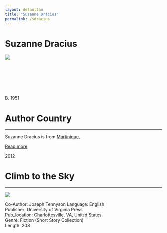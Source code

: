 ```yaml
---
layout: defaultau
title: "Suzanne Dracius"
permalink: /sdracius
---
```

<!-- partial:index.partial.html -->
<div class="content">
    <h1>Suzanne Dracius</h1>
    <div class="quote">
        <div><img src="https://encrypted-tbn0.gstatic.com/images?q=tbn:ANd9GcSY1n6XqR-zwwyFACnJM5gzAeW6zpOdkzLrnFOP-5gqeyzi4zAO" class="logo"></div>
    </div>
    <div class="timeline">
        <div style="padding-bottom:100px;"></div>
        <div class="block">
            <div class="date right"><p class="right"> B. 1951</p></div>
            <div class="dot"></div>
            <div class="left first">
         <div class="author_country">
                <h1>Author Country</h1><hr>
          <div class="aclocation">   <p>Suzanne Dracius is from <a href="http://localhost:4000/8">Martinique.</a></p></div>
              <div class="acreadmore">   <a href="https://en.wikipedia.org/wiki/Suzanne_Dracius" target="_blank">Read more</a></div>
            </div>
            </div>
        </div>
        <div class="block">
            <div class="date left"><p class="left">2012</p></div>
            <div class="dot"></div>
            <div class="right">
                <h1>Climb to the Sky</h1><hr>
                <p><img src="https://ik.imagekit.io/uvapress/tr:h-300,w-200,c-at_max/4577.jpg"></p>
                <p>
		    Co-Author: Joseph Tennyson                
		    Language: English<br/>
                Publisher: University of Virginia Press<br/>
                Pub_location: Charlottesville, VA, United States<br/>
                Genre: Fiction (Short Story Collection)<br/>
                Length: 208 <br/>                   </p>
            </div>
        </div>
